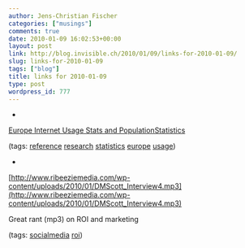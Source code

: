 ```yaml
---
author: Jens-Christian Fischer
categories: ["musings"]
comments: true
date: 2010-01-09 16:02:53+00:00
layout: post
link: http://blog.invisible.ch/2010/01/09/links-for-2010-01-09/
slug: links-for-2010-01-09
tags: ["blog"]
title: links for 2010-01-09
type: post
wordpress_id: 777
---
```


  * 
                

[Europe Internet Usage Stats and PopulationStatistics](http://www.internetworldstats.com/stats4.htm)


                
                

(tags: [reference](http://delicious.com/jaycee/reference) [research](http://delicious.com/jaycee/research) [statistics](http://delicious.com/jaycee/statistics) [europe](http://delicious.com/jaycee/europe) [usage](http://delicious.com/jaycee/usage))


            
  * 
                

[http://www.ribeeziemedia.com/wp-content/uploads/2010/01/DMScott_Interview4.mp3](http://www.ribeeziemedia.com/wp-content/uploads/2010/01/DMScott_Interview4.mp3)


                

Great rant (mp3) on ROI and marketing


                

(tags: [socialmedia](http://delicious.com/jaycee/socialmedia) [roi](http://delicious.com/jaycee/roi))


            
